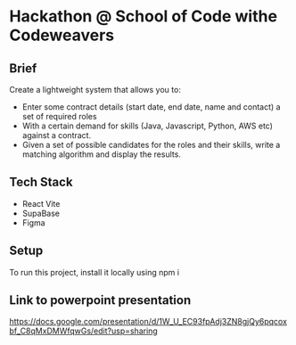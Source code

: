 # Hackathon @ School of Code withe Codeweavers

## Brief

Create a lightweight system that allows you to:

* Enter some contract details (start date, end date, name and contact) a set of required roles 
* With a certain demand for skills (Java, Javascript, Python, AWS etc) against a contract. 
* Given a set of possible candidates for the roles and their skills, write a matching algorithm and display the results.

## Tech Stack

* React Vite
* SupaBase
* Figma

## Setup
To run this project, install it locally using npm i

## Link to powerpoint presentation

https://docs.google.com/presentation/d/1W_U_EC93fpAdj3ZN8gjQy6pqcoxbf_C8qMxDMWfqwGs/edit?usp=sharing
